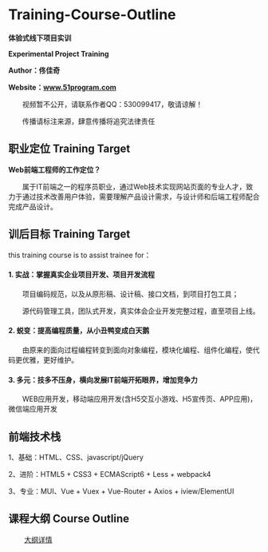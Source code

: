 # Training-Course-Outline 

**体验式线下项目实训**

**Experimental Project Training**

**Author：佟佳奇**

**Website：www.51program.com**

　　视频暂不公开，请联系作者QQ：530099417，敬请谅解！

　　传播请标注来源，肆意传播将追究法律责任

## 职业定位 Training Target

**Web前端工程师的工作定位？**

　　属于IT前端之一的程序员职业，通过Web技术实现网站页面的专业人才，致力于通过技术改善用户体验，需要理解产品设计需求，与设计师和后端工程师配合完成产品设计。

## 训后目标 Training Target

this training course is to assist trainee for：

<h4>1. 实战：掌握真实企业项目开发、项目开发流程</h4>
    
　　项目编码规范，以及从原形稿、设计稿、接口文档，到项目打包工具；
  
　　源代码管理工具，团队式开发，真实体会企业开发完整过程，直至项目上线。
    
<h4>2. 蜕变：提高编程质量，从小丑鸭变成白天鹅</h4>
    
　　由原来的面向过程编程转变到面向对象编程，模块化编程、组件化编程，使代码更优雅，更好维护。
    
<h4>3. 多元：技多不压身，横向发展IT前端开拓眼界，增加竞争力</h4>
    
　　WEB应用开发，移动端应用开发(含H5交互小游戏、H5宣传页、APP应用)，微信端应用开发
  
## 前端技术栈

1、基础：HTML、CSS、javascript/jQuery

2、进阶：HTML5 + CSS3 + ECMAScript6 + Less + webpack4
  
3、专业：MUI、Vue + Vuex + Vue-Router + Axios + iview/ElementUI

## 课程大纲 Course Outline
　　 
  [大纲详情](https://github.com/tongjiaqi/Training-Course-Outline/wiki/%E8%AF%BE%E7%A8%8B%E5%A4%A7%E7%BA%B2)
